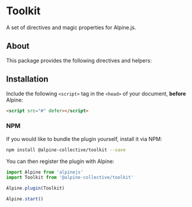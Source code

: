 # Toolkit

A set of directives and magic properties for Alpine.js.

## About

This package provides the following directives and helpers:

## Installation

Include the following `<script>` tag in the `<head>` of your document, **before** Alpine:

```html
<script src="#" defer></script>
```

### NPM

If you would like to bundle the plugin yourself, install it via NPM:

```bash
npm install @alpine-collective/toolkit --save
```

You can then register the plugin with Alpine:

```js
import Alpine from 'alpinejs'
import Toolkit from '@alpine-collective/toolkit'

Alpine.plugin(Toolkit)

Alpine.start()
```
